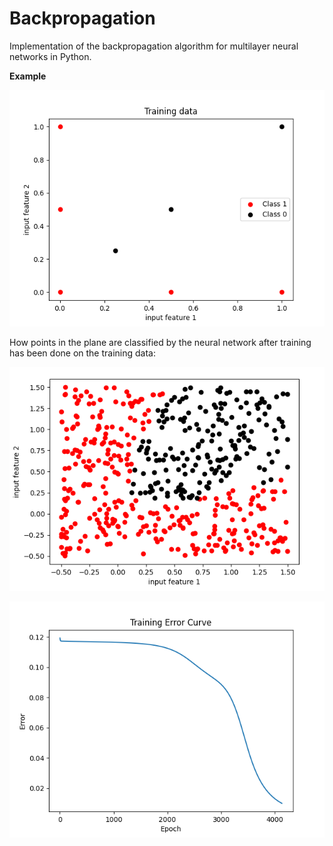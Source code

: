 # Backpropagation

Implementation of the backpropagation algorithm for multilayer neural networks in Python.



**Example**

![Training data](training_data.png)


How points in the plane are classified by the neural network after training has been done on the training data:

![Example of classification](example_classification.png)





![Training error example](training_error.png)
